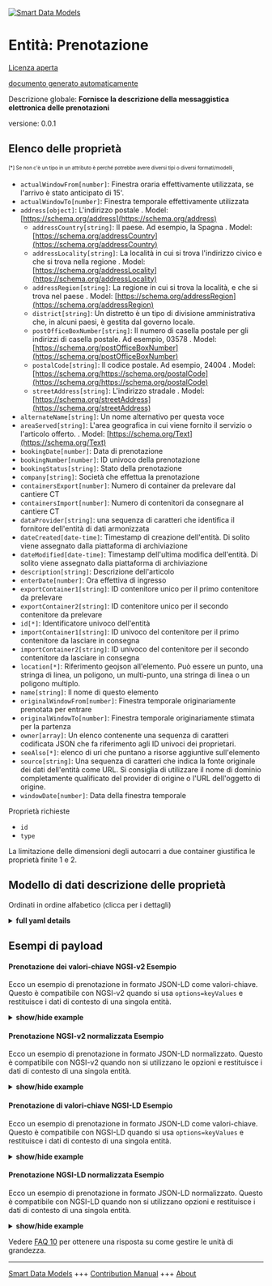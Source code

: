 <!-- 10-Header -->  
[![Smart Data Models](https://smartdatamodels.org/wp-content/uploads/2022/01/SmartDataModels_logo.png "Logo")](https://smartdatamodels.org)  
Entità: Prenotazione  
====================<!-- /10-Header -->  
<!-- 15-License -->  
[Licenza aperta](https://github.com/smart-data-models//dataModel.MarineTransport/blob/master/Booking/LICENSE.md)  
[documento generato automaticamente](https://docs.google.com/presentation/d/e/2PACX-1vTs-Ng5dIAwkg91oTTUdt8ua7woBXhPnwavZ0FxgR8BsAI_Ek3C5q97Nd94HS8KhP-r_quD4H0fgyt3/pub?start=false&loop=false&delayms=3000#slide=id.gb715ace035_0_60)  
<!-- /15-License -->  
<!-- 20-Description -->  
Descrizione globale: **Fornisce la descrizione della messaggistica elettronica delle prenotazioni**  
versione: 0.0.1  
<!-- /20-Description -->  
<!-- 30-PropertiesList -->  

## Elenco delle proprietà  

<sup><sub>[*] Se non c'è un tipo in un attributo è perché potrebbe avere diversi tipi o diversi formati/modelli</sub></sup>.  
- `actualWindowFrom[number]`: Finestra oraria effettivamente utilizzata, se l'arrivo è stato anticipato di 15'.  - `actualWindowTo[number]`: Finestra temporale effettivamente utilizzata  - `address[object]`: L'indirizzo postale  . Model: [https://schema.org/address](https://schema.org/address)	- `addressCountry[string]`: Il paese. Ad esempio, la Spagna  . Model: [https://schema.org/addressCountry](https://schema.org/addressCountry)  
	- `addressLocality[string]`: La località in cui si trova l'indirizzo civico e che si trova nella regione  . Model: [https://schema.org/addressLocality](https://schema.org/addressLocality)  
	- `addressRegion[string]`: La regione in cui si trova la località, e che si trova nel paese  . Model: [https://schema.org/addressRegion](https://schema.org/addressRegion)  
	- `district[string]`: Un distretto è un tipo di divisione amministrativa che, in alcuni paesi, è gestita dal governo locale.    
	- `postOfficeBoxNumber[string]`: Il numero di casella postale per gli indirizzi di casella postale. Ad esempio, 03578  . Model: [https://schema.org/postOfficeBoxNumber](https://schema.org/postOfficeBoxNumber)  
	- `postalCode[string]`: Il codice postale. Ad esempio, 24004  . Model: [https://schema.org/https://schema.org/postalCode](https://schema.org/https://schema.org/postalCode)  
	- `streetAddress[string]`: L'indirizzo stradale  . Model: [https://schema.org/streetAddress](https://schema.org/streetAddress)  
- `alternateName[string]`: Un nome alternativo per questa voce  - `areaServed[string]`: L'area geografica in cui viene fornito il servizio o l'articolo offerto.  . Model: [https://schema.org/Text](https://schema.org/Text)- `bookingDate[number]`: Data di prenotazione  - `bookingNumber[number]`: ID univoco della prenotazione  - `bookingStatus[string]`: Stato della prenotazione  - `company[string]`: Società che effettua la prenotazione  - `containersExport[number]`: Numero di container da prelevare dal cantiere CT  - `containersImport[number]`: Numero di contenitori da consegnare al cantiere CT  - `dataProvider[string]`: una sequenza di caratteri che identifica il fornitore dell'entità di dati armonizzata  - `dateCreated[date-time]`: Timestamp di creazione dell'entità. Di solito viene assegnato dalla piattaforma di archiviazione  - `dateModified[date-time]`: Timestamp dell'ultima modifica dell'entità. Di solito viene assegnato dalla piattaforma di archiviazione  - `description[string]`: Descrizione dell'articolo  - `enterDate[number]`: Ora effettiva di ingresso  - `exportContainer1[string]`: ID contenitore unico per il primo contenitore da prelevare  - `exportContainer2[string]`: ID contenitore unico per il secondo contenitore da prelevare  - `id[*]`: Identificatore univoco dell'entità  - `importContainer1[string]`: ID univoco del contenitore per il primo contenitore da lasciare in consegna  - `importContainer2[string]`: ID univoco del contenitore per il secondo contenitore da lasciare in consegna  - `location[*]`: Riferimento geojson all'elemento. Può essere un punto, una stringa di linea, un poligono, un multi-punto, una stringa di linea o un poligono multiplo.  - `name[string]`: Il nome di questo elemento  - `originalWindowFrom[number]`: Finestra temporale originariamente prenotata per entrare  - `originalWindowTo[number]`: Finestra temporale originariamente stimata per la partenza  - `owner[array]`: Un elenco contenente una sequenza di caratteri codificata JSON che fa riferimento agli ID univoci dei proprietari.  - `seeAlso[*]`: elenco di uri che puntano a risorse aggiuntive sull'elemento  - `source[string]`: Una sequenza di caratteri che indica la fonte originale dei dati dell'entità come URL. Si consiglia di utilizzare il nome di dominio completamente qualificato del provider di origine o l'URL dell'oggetto di origine.  - `windowDate[number]`: Data della finestra temporale  <!-- /30-PropertiesList -->  
<!-- 35-RequiredProperties -->  
Proprietà richieste  
- `id`  - `type`  <!-- /35-RequiredProperties -->  
<!-- 40-RequiredProperties -->  
La limitazione delle dimensioni degli autocarri a due container giustifica le proprietà finite 1 e 2.  
<!-- /40-RequiredProperties -->  
<!-- 50-DataModelHeader -->  
## Modello di dati descrizione delle proprietà  
Ordinati in ordine alfabetico (clicca per i dettagli)  
<!-- /50-DataModelHeader -->  
<!-- 60-ModelYaml -->  
<details><summary><strong>full yaml details</strong></summary>    
```yaml  
Booking:    
  description: Provide the bookings electronic messaging description    
  properties:    
    actualWindowFrom:    
      description: 'Time window actually used, if arrival was 15’ earlier'    
      type: number    
      x-ngsi:    
        type: Property    
    actualWindowTo:    
      description: Time window actually used    
      type: number    
      x-ngsi:    
        type: Property    
    address:    
      description: The mailing address    
      properties:    
        addressCountry:    
          description: 'The country. For example, Spain'    
          type: string    
          x-ngsi:    
            model: https://schema.org/addressCountry    
            type: Property    
        addressLocality:    
          description: 'The locality in which the street address is, and which is in the region'    
          type: string    
          x-ngsi:    
            model: https://schema.org/addressLocality    
            type: Property    
        addressRegion:    
          description: 'The region in which the locality is, and which is in the country'    
          type: string    
          x-ngsi:    
            model: https://schema.org/addressRegion    
            type: Property    
        district:    
          description: 'A district is a type of administrative division that, in some countries, is managed by the local government'    
          type: string    
          x-ngsi:    
            type: Property    
        postOfficeBoxNumber:    
          description: 'The post office box number for PO box addresses. For example, 03578'    
          type: string    
          x-ngsi:    
            model: https://schema.org/postOfficeBoxNumber    
            type: Property    
        postalCode:    
          description: 'The postal code. For example, 24004'    
          type: string    
          x-ngsi:    
            model: https://schema.org/https://schema.org/postalCode    
            type: Property    
        streetAddress:    
          description: The street address    
          type: string    
          x-ngsi:    
            model: https://schema.org/streetAddress    
            type: Property    
        streetNr:    
          description: Number identifying a specific property on a public street    
          type: string    
          x-ngsi:    
            type: Property    
      type: object    
      x-ngsi:    
        model: https://schema.org/address    
        type: Property    
    alternateName:    
      description: An alternative name for this item    
      type: string    
      x-ngsi:    
        type: Property    
    areaServed:    
      description: The geographic area where a service or offered item is provided    
      type: string    
      x-ngsi:    
        model: https://schema.org/Text    
        type: Property    
    bookingDate:    
      description: Booking date    
      type: number    
      x-ngsi:    
        type: Property    
    bookingNumber:    
      description: Unique ID of the booking    
      type: number    
      x-ngsi:    
        type: Property    
    bookingStatus:    
      description: Booking status    
      enum:    
        - Pending    
        - No show    
        - Visited    
        - Cancelled by user (on time)    
        - No-slot booking    
      type: string    
      x-ngsi:    
        type: Property    
    company:    
      description: Company making the booking    
      type: string    
      x-ngsi:    
        type: Property    
    containersExport:    
      description: Number of containers to pick-up from the CT yard    
      maximum: 2    
      minimum: 0    
      type: number    
      x-ngsi:    
        type: Property    
    containersImport:    
      description: Number of containers to drop-off to the CT yard    
      maximum: 2    
      minimum: 0    
      type: number    
      x-ngsi:    
        type: Property    
    dataProvider:    
      description: A sequence of characters identifying the provider of the harmonised data entity    
      type: string    
      x-ngsi:    
        type: Property    
    dateCreated:    
      description: Entity creation timestamp. This will usually be allocated by the storage platform    
      format: date-time    
      type: string    
      x-ngsi:    
        type: Property    
    dateModified:    
      description: Timestamp of the last modification of the entity. This will usually be allocated by the storage platform    
      format: date-time    
      type: string    
      x-ngsi:    
        type: Property    
    description:    
      description: A description of this item    
      type: string    
      x-ngsi:    
        type: Property    
    enterDate:    
      description: Actual time of entering    
      type: number    
      x-ngsi:    
        type: Property    
    exportContainer1:    
      description: Unique container ID for 1st container to be picked-up    
      type: string    
      x-ngsi:    
        type: Property    
    exportContainer2:    
      description: Unique container ID for 2nd container to be picked-up    
      type: string    
      x-ngsi:    
        type: Property    
    id:    
      anyOf:    
        - description: Identifier format of any NGSI entity    
          maxLength: 256    
          minLength: 1    
          pattern: ^[\w\-\.\{\}\$\+\*\[\]`|~^@!,:\\]+$    
          type: string    
          x-ngsi:    
            type: Property    
        - description: Identifier format of any NGSI entity    
          format: uri    
          type: string    
          x-ngsi:    
            type: Property    
      description: Unique identifier of the entity    
      x-ngsi:    
        type: Property    
    importContainer1:    
      description: Unique container ID for 1st container to be dropped-off    
      type: string    
      x-ngsi:    
        type: Property    
    importContainer2:    
      description: Unique container ID for 2nd container to be dropped-off    
      type: string    
      x-ngsi:    
        type: Property    
    location:    
      description: 'Geojson reference to the item. It can be Point, LineString, Polygon, MultiPoint, MultiLineString or MultiPolygon'    
      oneOf:    
        - description: Geojson reference to the item. Point    
          properties:    
            bbox:    
              items:    
                type: number    
              minItems: 4    
              type: array    
            coordinates:    
              items:    
                type: number    
              minItems: 2    
              type: array    
            type:    
              enum:    
                - Point    
              type: string    
          required:    
            - type    
            - coordinates    
          title: GeoJSON Point    
          type: object    
          x-ngsi:    
            type: GeoProperty    
        - description: Geojson reference to the item. LineString    
          properties:    
            bbox:    
              items:    
                type: number    
              minItems: 4    
              type: array    
            coordinates:    
              items:    
                items:    
                  type: number    
                minItems: 2    
                type: array    
              minItems: 2    
              type: array    
            type:    
              enum:    
                - LineString    
              type: string    
          required:    
            - type    
            - coordinates    
          title: GeoJSON LineString    
          type: object    
          x-ngsi:    
            type: GeoProperty    
        - description: Geojson reference to the item. Polygon    
          properties:    
            bbox:    
              items:    
                type: number    
              minItems: 4    
              type: array    
            coordinates:    
              items:    
                items:    
                  items:    
                    type: number    
                  minItems: 2    
                  type: array    
                minItems: 4    
                type: array    
              type: array    
            type:    
              enum:    
                - Polygon    
              type: string    
          required:    
            - type    
            - coordinates    
          title: GeoJSON Polygon    
          type: object    
          x-ngsi:    
            type: GeoProperty    
        - description: Geojson reference to the item. MultiPoint    
          properties:    
            bbox:    
              items:    
                type: number    
              minItems: 4    
              type: array    
            coordinates:    
              items:    
                items:    
                  type: number    
                minItems: 2    
                type: array    
              type: array    
            type:    
              enum:    
                - MultiPoint    
              type: string    
          required:    
            - type    
            - coordinates    
          title: GeoJSON MultiPoint    
          type: object    
          x-ngsi:    
            type: GeoProperty    
        - description: Geojson reference to the item. MultiLineString    
          properties:    
            bbox:    
              items:    
                type: number    
              minItems: 4    
              type: array    
            coordinates:    
              items:    
                items:    
                  items:    
                    type: number    
                  minItems: 2    
                  type: array    
                minItems: 2    
                type: array    
              type: array    
            type:    
              enum:    
                - MultiLineString    
              type: string    
          required:    
            - type    
            - coordinates    
          title: GeoJSON MultiLineString    
          type: object    
          x-ngsi:    
            type: GeoProperty    
        - description: Geojson reference to the item. MultiLineString    
          properties:    
            bbox:    
              items:    
                type: number    
              minItems: 4    
              type: array    
            coordinates:    
              items:    
                items:    
                  items:    
                    items:    
                      type: number    
                    minItems: 2    
                    type: array    
                  minItems: 4    
                  type: array    
                type: array    
              type: array    
            type:    
              enum:    
                - MultiPolygon    
              type: string    
          required:    
            - type    
            - coordinates    
          title: GeoJSON MultiPolygon    
          type: object    
          x-ngsi:    
            type: GeoProperty    
      x-ngsi:    
        type: GeoProperty    
    name:    
      description: The name of this item    
      type: string    
      x-ngsi:    
        type: Property    
    originalWindowFrom:    
      description: Originally booked time window to enter    
      type: number    
      x-ngsi:    
        type: Property    
    originalWindowTo:    
      description: Originally estimated time window to leave    
      type: number    
      x-ngsi:    
        type: Property    
    owner:    
      description: A List containing a JSON encoded sequence of characters referencing the unique Ids of the owner(s)    
      items:    
        anyOf:    
          - description: Identifier format of any NGSI entity    
            maxLength: 256    
            minLength: 1    
            pattern: ^[\w\-\.\{\}\$\+\*\[\]`|~^@!,:\\]+$    
            type: string    
            x-ngsi:    
              type: Property    
          - description: Identifier format of any NGSI entity    
            format: uri    
            type: string    
            x-ngsi:    
              type: Property    
        description: Unique identifier of the entity    
        x-ngsi:    
          type: Property    
      type: array    
      x-ngsi:    
        type: Property    
    seeAlso:    
      description: list of uri pointing to additional resources about the item    
      oneOf:    
        - items:    
            format: uri    
            type: string    
          minItems: 1    
          type: array    
        - format: uri    
          type: string    
      x-ngsi:    
        type: Property    
    source:    
      description: 'A sequence of characters giving the original source of the entity data as a URL. Recommended to be the fully qualified domain name of the source provider, or the URL to the source object'    
      type: string    
      x-ngsi:    
        type: Property    
    windowDate:    
      description: Date of the time window    
      type: number    
      x-ngsi:    
        type: Property    
  required:    
    - id    
    - type    
  type: object    
  x-derived-from: ""    
  x-disclaimer: 'Redistribution and use in source and binary forms, with or without modification, are permitted  provided that the license conditions are met. Copyleft (c) 2022 Contributors to Smart Data Models Program'    
  x-license-url: https://github.com/smart-data-models/dataModel.MarineTransport/blob/master/Booking/LICENSE.md    
  x-model-schema: https://github.com/smart-data-models/dataModel.MarineTransport/master/Booking/schema.json    
  x-model-tags: ""    
  x-version: 0.0.1    
```  
</details>    
<!-- /60-ModelYaml -->  
<!-- 70-MiddleNotes -->  
<!-- /70-MiddleNotes -->  
<!-- 80-Examples -->  
## Esempi di payload  
#### Prenotazione dei valori-chiave NGSI-v2 Esempio  
Ecco un esempio di prenotazione in formato JSON-LD come valori-chiave. Questo è compatibile con NGSI-v2 quando si usa `options=keyValues` e restituisce i dati di contesto di una singola entità.  
<details><summary><strong>show/hide example</strong></summary>    
```json  
{  
  "id": "urn:ngsi-ld:ThPA:Booking:463589473290389",  
  "type": "Booking",  
  "bookingNumber": 463589473290389,  
  "bookingDate": 20220621,  
  "company": "Pantelis Bouratsis",  
  "enterDate": 2021,  
  "originalWindowFrom": 660,  
  "actualWindowFrom": 645,  
  "originalWindowTo": 720,  
  "actualWindowTo": 960,  
  "windowDate": 20220621,  
  "bookingStatus": "Pending",  
  "containersImport": 1,  
  "containersExport": 2,  
  "exportContainer1": "",  
  "exportContainer2": "",  
  "importContainer1": "ZCSU7627029",  
  "importContainer2": ""  
}  
```  
</details>  
#### Prenotazione NGSI-v2 normalizzata Esempio  
Ecco un esempio di prenotazione in formato JSON-LD normalizzato. Questo è compatibile con NGSI-v2 quando non si utilizzano le opzioni e restituisce i dati di contesto di una singola entità.  
<details><summary><strong>show/hide example</strong></summary>    
```json  
{  
  "id": "urn:ngsi-ld:ThPA:Booking:463589473290389",  
  "type": "Booking",  
  "actualWindowFrom": {  
    "type": "Number",  
    "value": 645,  
    "metadata": {}  
  },  
  "actualWindowTo": {  
    "type": "Number",  
    "value": 960,  
    "metadata": {}  
  },  
  "bookingDate": {  
    "type": "Text",  
    "value": "20220621",  
    "metadata": {}  
  },  
  "bookingNumber": {  
    "type": "Text",  
    "value": "463589473290389",  
    "metadata": {}  
  },  
  "bookingStatus": {  
    "type": "Text",  
    "value": "Pending",  
    "metadata": {}  
  },  
  "company": {  
    "type": "Text",  
    "value": "Pantelis Bouratsis",  
    "metadata": {}  
  },  
  "containersExport": {  
    "type": "Number",  
    "value": 0,  
    "metadata": {}  
  },  
  "containersImport": {  
    "type": "Number",  
    "value": 1,  
    "metadata": {}  
  },  
  "exportContainer1": {  
    "type": "Text",  
    "value": "",  
    "metadata": {}  
  },  
  "exportContainer2": {  
    "type": "Text",  
    "value": "",  
    "metadata": {}  
  },  
  "importContainer1": {  
    "type": "Text",  
    "value": "ZCSU7627029",  
    "metadata": {}  
  },  
  "importContainer2": {  
    "type": "Text",  
    "value": "",  
    "metadata": {}  
  },  
  "originalWindowFrom": {  
    "type": "Number",  
    "value": 660,  
    "metadata": {}  
  },  
  "originalWindowTo": {  
    "type": "Number",  
    "value": 720,  
    "metadata": {}  
  },  
  "windowDate": {  
    "type": "Text",  
    "value": "20220621",  
    "metadata": {}  
  }  
}  
```  
</details>  
#### Prenotazione di valori-chiave NGSI-LD Esempio  
Ecco un esempio di prenotazione in formato JSON-LD come valori-chiave. Questo è compatibile con NGSI-LD quando si usa `options=keyValues` e restituisce i dati di contesto di una singola entità.  
<details><summary><strong>show/hide example</strong></summary>    
```json  
{  
  "id": "urn:ngsi-ld:ThPA:Booking:463589473290389",  
  "type": "Booking",  
  "bookingNumber": 463589473290389,  
  "bookingDate": 20220621,  
  "company": "Pantelis Bouratsis",  
  "enterDate": 2021,  
  "originalWindowFrom": 660,  
  "actualWindowFrom": 645,  
  "originalWindowTo": 720,  
  "actualWindowTo": 960,  
  "windowDate": 20220621,  
  "bookingStatus": "Pending",  
  "containersImport": 1,  
  "containersExport": 2,  
  "exportContainer1": "",  
  "exportContainer2": "",  
  "importContainer1": "ZCSU7627029",  
  "importContainer2": "",  
  "@context": [  
    "https://raw.githubusercontent.com/smart-data-models/dataModel.MarineTransport/master/context.jsonld"  
  ]  
}  
```  
</details>  
#### Prenotazione NGSI-LD normalizzata Esempio  
Ecco un esempio di prenotazione in formato JSON-LD normalizzato. Questo è compatibile con NGSI-LD quando non si utilizzano opzioni e restituisce i dati di contesto di una singola entità.  
<details><summary><strong>show/hide example</strong></summary>    
```json  
{  
  "id": "urn:ngsi-ld:ThPA:Booking:463589473290389",  
  "type": "Booking",  
  "actualWindowFrom": {  
    "type": "Property",  
    "value": 645  
  },  
  "actualWindowTo": {  
    "type": "Property",  
    "value": 960  
  },  
  "bookingDate": {  
    "type": "Property",  
    "value": "20220621"  
  },  
  "bookingProperty": {  
    "type": "Property",  
    "value": "463589473290389"  
  },  
  "bookingStatus": {  
    "type": "Property",  
    "value": "Pending"  
  },  
  "company": {  
    "type": "Property",  
    "value": "Pantelis Bouratsis"  
  },  
  "containersExport": {  
    "type": "Property",  
    "value": 0  
  },  
  "containersImport": {  
    "type": "Property",  
    "value": 1  
  },  
  "exportContainer1": {  
    "type": "Property",  
    "value": ""  
  },  
  "exportContainer2": {  
    "type": "Property",  
    "value": ""  
  },  
  "importContainer1": {  
    "type": "Property",  
    "value": "ZCSU7627029"  
  },  
  "importContainer2": {  
    "type": "Property",  
    "value": ""  
  },  
  "originalWindowFrom": {  
    "type": "Property",  
    "value": 660  
  },  
  "originalWindowTo": {  
    "type": "Property",  
    "value": 720  
  },  
  "windowDate": {  
    "type": "Property",  
    "value": "20220621"  
  },  
  "@context": [  
    "https://raw.githubusercontent.com/smart-data-models/dataModel.MarineTransport/master/context.jsonld"  
  ]  
}  
```  
</details><!-- /80-Examples -->  
<!-- 90-FooterNotes -->  
<!-- /90-FooterNotes -->  
<!-- 95-Units -->  
Vedere [FAQ 10](https://smartdatamodels.org/index.php/faqs/) per ottenere una risposta su come gestire le unità di grandezza.  
<!-- /95-Units -->  
<!-- 97-LastFooter -->  
---  
[Smart Data Models](https://smartdatamodels.org) +++ [Contribution Manual](https://bit.ly/contribution_manual) +++ [About](https://bit.ly/Introduction_SDM)<!-- /97-LastFooter -->  
